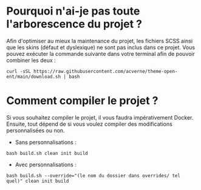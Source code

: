 # Pourquoi n'ai-je pas toute l'arborescence du projet ?
Afin d'optimiser au mieux la maintenance du projet, les fichiers SCSS ainsi que les skins (défaut et dyslexique) ne sont pas inclus dans ce projet.
Vous pouvez exécuter la commande suivante dans votre terminal afin de pouvoir combiner les deux :
```
curl -sSL https://raw.githubusercontent.com/acverne/theme-open-ent/main/download.sh | bash
```

# Comment compiler le projet ?
Si vous souhaitez compiler le projet, il vous faudra impérativement Docker.
Ensuite, tout dépend de si vous voulez compiler des modifications personnalisées ou non.

* Sans personnalisations :
```
bash build.sh clean init build
```

* Avec personnalisations :
```
bash build.sh --override="(le nom du dossier dans overrides/ tel quel)" clean init build
```
